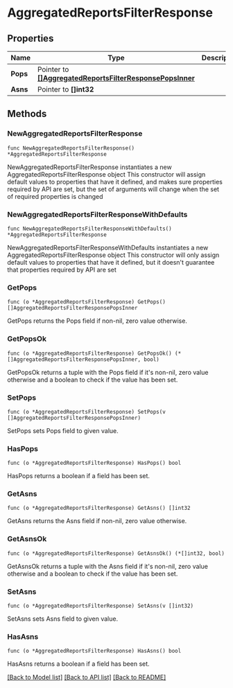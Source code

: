 # AggregatedReportsFilterResponse

## Properties

Name | Type | Description | Notes
------------ | ------------- | ------------- | -------------
**Pops** | Pointer to [**[]AggregatedReportsFilterResponsePopsInner**](AggregatedReportsFilterResponsePopsInner.md) |  | [optional] 
**Asns** | Pointer to **[]int32** |  | [optional] 

## Methods

### NewAggregatedReportsFilterResponse

`func NewAggregatedReportsFilterResponse() *AggregatedReportsFilterResponse`

NewAggregatedReportsFilterResponse instantiates a new AggregatedReportsFilterResponse object
This constructor will assign default values to properties that have it defined,
and makes sure properties required by API are set, but the set of arguments
will change when the set of required properties is changed

### NewAggregatedReportsFilterResponseWithDefaults

`func NewAggregatedReportsFilterResponseWithDefaults() *AggregatedReportsFilterResponse`

NewAggregatedReportsFilterResponseWithDefaults instantiates a new AggregatedReportsFilterResponse object
This constructor will only assign default values to properties that have it defined,
but it doesn't guarantee that properties required by API are set

### GetPops

`func (o *AggregatedReportsFilterResponse) GetPops() []AggregatedReportsFilterResponsePopsInner`

GetPops returns the Pops field if non-nil, zero value otherwise.

### GetPopsOk

`func (o *AggregatedReportsFilterResponse) GetPopsOk() (*[]AggregatedReportsFilterResponsePopsInner, bool)`

GetPopsOk returns a tuple with the Pops field if it's non-nil, zero value otherwise
and a boolean to check if the value has been set.

### SetPops

`func (o *AggregatedReportsFilterResponse) SetPops(v []AggregatedReportsFilterResponsePopsInner)`

SetPops sets Pops field to given value.

### HasPops

`func (o *AggregatedReportsFilterResponse) HasPops() bool`

HasPops returns a boolean if a field has been set.

### GetAsns

`func (o *AggregatedReportsFilterResponse) GetAsns() []int32`

GetAsns returns the Asns field if non-nil, zero value otherwise.

### GetAsnsOk

`func (o *AggregatedReportsFilterResponse) GetAsnsOk() (*[]int32, bool)`

GetAsnsOk returns a tuple with the Asns field if it's non-nil, zero value otherwise
and a boolean to check if the value has been set.

### SetAsns

`func (o *AggregatedReportsFilterResponse) SetAsns(v []int32)`

SetAsns sets Asns field to given value.

### HasAsns

`func (o *AggregatedReportsFilterResponse) HasAsns() bool`

HasAsns returns a boolean if a field has been set.


[[Back to Model list]](../README.md#documentation-for-models) [[Back to API list]](../README.md#documentation-for-api-endpoints) [[Back to README]](../README.md)


